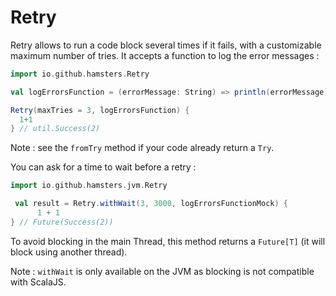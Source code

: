 # Retry

Retry allows to run a code block several times if it fails, with a customizable maximum number of tries. It accepts a function to log the error messages : 

```scala
import io.github.hamsters.Retry

val logErrorsFunction = (errorMessage: String) => println(errorMessage)

Retry(maxTries = 3, logErrorsFunction) {
  1+1
} // util.Success(2)
```

Note : see the `fromTry` method if your code already return a `Try`.

You can ask for a time to wait before a retry : 

```scala
import io.github.hamsters.jvm.Retry

 val result = Retry.withWait(3, 3000, logErrorsFunctionMock) {
      1 + 1
} // Future(Success(2))
```

To avoid blocking in the main Thread, this method returns a `Future[T]` (it will block using another thread).

Note : `withWait` is only available on the JVM as blocking is not compatible with ScalaJS.
